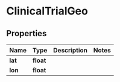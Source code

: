 # ClinicalTrialGeo

## Properties
Name | Type | Description | Notes
------------ | ------------- | ------------- | -------------
**lat** | **float** |  | 
**lon** | **float** |  | 



